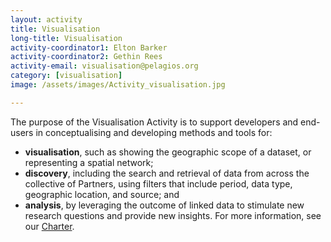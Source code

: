 ```yaml
---
layout: activity
title: Visualisation
long-title: Visualisation
activity-coordinator1: Elton Barker
activity-coordinator2: Gethin Rees
activity-email: visualisation@pelagios.org
category: [visualisation]
image: /assets/images/Activity_visualisation.jpg

---
```


The purpose of the Visualisation Activity is to support developers and end-users in conceptualising and developing methods and tools for:
- **visualisation**, such as showing the geographic scope of a dataset, or representing a spatial network;
- **discovery**, including the search and retrieval of data from across the collective of Partners, using filters that include period, data type, geographic location, and source; and
- **analysis**, by leveraging the outcome of linked data to stimulate new research questions and provide new insights. 
For more information, see our <a href="https://docs.google.com/document/d/12uM7OxV6iOGZN0_YTaMloiHIGxH5AziAtNGcbpGi30M/edit#heading=h.td545sycus84">Charter</a>.
